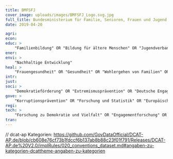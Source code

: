 ```yaml
---
title: BMFSFJ
cover_image: uploads/images/BMFSFJ_Logo.svg.jpg
full_title: Bundesministerium für Familie, Senioren, Frauen und Jugend
date: 2019-04-20

agri:
econ:
educ: >
    "Familienbildung" OR "Bildung für ältere Menschen" OR "Jugendverbandsarbeit" OR "Außerschulische Kinderbildung" OR "Familienberatung" OR "politische Bildung" OR "Deutsches Jugendinstitut" OR "Außerschulische Jugendbildung"
ener:
envi: >
    "Nachhaltige Entwicklung"
heal: >
    "Frauengesundheit" OR "Gesundheit" OR "Wohlergehen von Familien" OR "Müttergenesungswerk" OR "Hospizarbeit und palliative Betreuung" OR "Altenhilfe" OR "Pflegeberufe" OR "Unterstützung für Betroffene sexueller Gewalt" OR "Pflegende Angehörige" OR "Demenz" OR "Pflegebedürftigkeit im Alter" OR "Prävention im Alter" OR "Altenpflege"
intr:
just:
soci: >
    "Demokratieförderung" OR "Extremismusprävention" OR "Deutsche Engagementstiftung" OR "Bundesfreiwilligendienst" OR "Jugendfreiwilligendienste" OR "Monitoring familienbezogene Leistungen" OR "Familienfreundliche Arbeitswelt" OR "Elterngeld" OR "Kindergeld" OR "Mutterschutz" OR "Gleichgeschlechtliche Lebensweisen, Geschlechtliche Vielfal" OR "Pflegende Angehörige" OR "Wohnen im Alter" OR "Mehrgenerationenhäuser" OR "Gleichstellungspolitik für Jungen und Männer" OR "Gleichstellung in der digitalen Gesellschaft" OR "Unterstützung bei ungewollter Kinderlosigkeit" OR "Jugendverbandsarbeit" OR "Europäische und internationale Jugendpolitik" OR "Chancengerechtigkeit" OR "Kindertagesstätten" OR "Kinderbetreuung" OR "Grundschulkindern" OR "Antisemitismusprävention" OR "Rassismusprävention" OR "Migration" OR "Vielfalt" OR "Diversität" OR "Engagementinfrastrukturen" OR "Stiftung" OR "Elternzeit" OR "Kinderzuschlag" OR "Adoption" OR "politische Bildung" OR "Deutsches Jugendinstitut" OR "Integration" OR "Jugendsozialarbeit" OR "Kindertagespflege"
gove: >
    "Korruptionsprävention" OR "Forschung und Statistik" OR "Europäischer Sozialfonds" OR "Deutsche Engagementstiftung" OR "Frauen in öffentlichen Führungspositionen" OR "Engagementinfrastrukturen" OR "Informationsfreiheitsgesetz (Anfragestatistik)"
regi:
tech: >
    "Forschung zu Demokratie und Vielfalt" OR "Engagementforschung" OR "Altersforschung" OR "Jugendforschung" OR "Forschung Kindesmissbrauch" OR "Forschung und Statistik"
tran:
---
```


// dcat-ap Kategorien: https://github.com/GovDataOfficial/DCAT-AP.de/blob/cb608e76cf73b1fdccf6b137ab8b88c23f01f791/Releases/DCAT-AP.de%20V2.0/implRules/020_conventions_dataset.md#angaben-zu-kategorien-dcattheme-angaben-zu-kategorien
